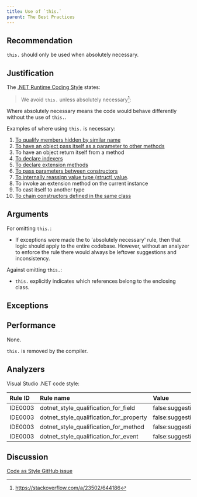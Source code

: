 ```yaml
---
title: Use of `this.`
parent: The Best Practices
---
```


## Recommendation

`this.` should only be used when absolutely necessary.

## Justification

The [.NET Runtime Coding Style](https://github.com/dotnet/runtime/blob/master/docs/coding-guidelines/coding-style.md) states:

> We avoid `this.` unless absolutely necessary[^1]:

Where absolutely necessary means the code would behave differently without the use of `this.`.

Examples of where using `this.` is necessary:

 1. [To qualify members hidden by similar name][2]
 2. [To have an object pass itself as a parameter to other methods][3]
 3. To have an object return itself from a method
 4. [To declare indexers][4]
 5. [To declare extension methods][5]
 6. [To pass parameters between constructors][6]
 7. [To internally reassign value type (struct) value][7].
 8. To invoke an extension method on the current instance
 9. To cast itself to another type
 10. [To chain constructors defined in the same class][8]

  [1]: http://msdn.microsoft.com/en-us/library/dk1507sz.aspx
  [2]: http://msdn.microsoft.com/en-us/library/vstudio/dk1507sz%28v=vs.100%29.aspx
  [3]: http://msdn.microsoft.com/en-us/library/vstudio/dk1507sz%28v=vs.100%29.aspx
  [4]: http://msdn.microsoft.com/en-us/library/6x16t2tx.aspx
  [5]: http://msdn.microsoft.com/en-us/library/bb383977.aspx
  [6]: http://www.codeproject.com/Articles/7011/An-Intro-to-Constructors-in-C%29
  [7]: https://stackoverflow.com/questions/194484/whats-the-strangest-corner-case-youve-seen-in-c-or-net/1800162#1800162
  [8]: https://stackoverflow.com/questions/1814953/c-sharp-constructor-chaining-how-to-do-it

## Arguments

For omitting `this.`:

* If exceptions were made the to 'absolutely necessary' rule, then that logic should apply to the entire codebase. However, without an analyzer to enforce the rule there would always be leftover suggestions and inconsistency.

Against omitting `this.`:

* `this.` explicitly indicates which references belong to the enclosing class.

## Exceptions

## Performance

None.

`this.` is removed by the compiler.

## Analyzers

Visual Studio .NET code style:

| Rule ID | Rule name | Value
|:-|:-|:-|
| IDE0003 | dotnet_style_qualification_for_field | false:suggestion |
| IDE0003 | dotnet_style_qualification_for_property | false:suggestion |
| IDE0003 | dotnet_style_qualification_for_method | false:suggestion |
| IDE0003 | dotnet_style_qualification_for_event | false:suggestion |

## Discussion

[Code as Style GitHub issue](https://github.com/kmgallahan/Style-as-Code/issues/1)

[^1]: https://stackoverflow.com/a/23502/644186